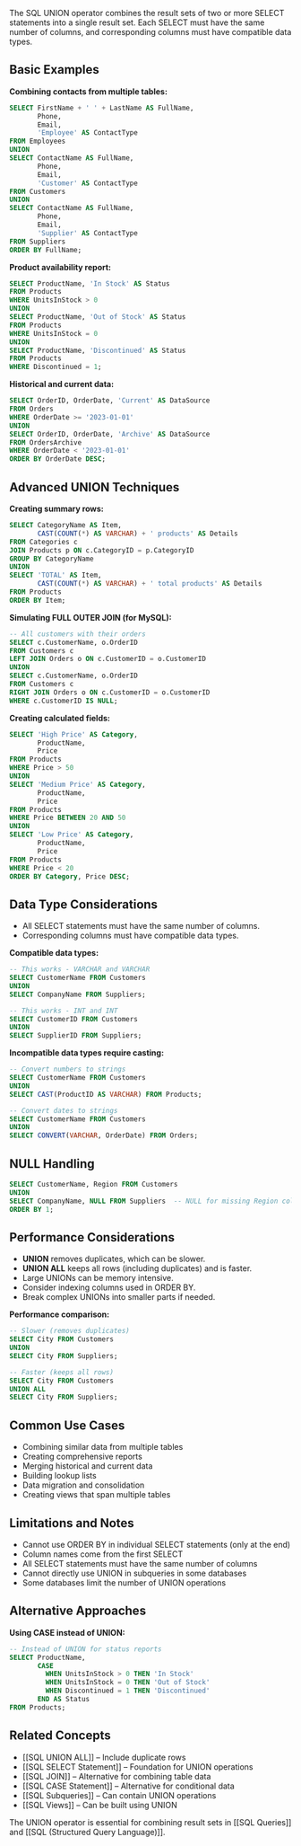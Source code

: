 The SQL UNION operator combines the result sets of two or more SELECT statements into a single result set. Each SELECT must have the same number of columns, and corresponding columns must have compatible data types.

## Basic Examples

**Combining contacts from multiple tables:**
```sql
SELECT FirstName + ' ' + LastName AS FullName, 
       Phone, 
       Email, 
       'Employee' AS ContactType
FROM Employees
UNION
SELECT ContactName AS FullName, 
       Phone, 
       Email, 
       'Customer' AS ContactType
FROM Customers
UNION
SELECT ContactName AS FullName, 
       Phone, 
       Email, 
       'Supplier' AS ContactType
FROM Suppliers
ORDER BY FullName;
```

**Product availability report:**
```sql
SELECT ProductName, 'In Stock' AS Status
FROM Products 
WHERE UnitsInStock > 0
UNION
SELECT ProductName, 'Out of Stock' AS Status
FROM Products 
WHERE UnitsInStock = 0
UNION
SELECT ProductName, 'Discontinued' AS Status
FROM Products 
WHERE Discontinued = 1;
```

**Historical and current data:**
```sql
SELECT OrderID, OrderDate, 'Current' AS DataSource
FROM Orders
WHERE OrderDate >= '2023-01-01'
UNION
SELECT OrderID, OrderDate, 'Archive' AS DataSource
FROM OrdersArchive
WHERE OrderDate < '2023-01-01'
ORDER BY OrderDate DESC;
```

## Advanced UNION Techniques

**Creating summary rows:**
```sql
SELECT CategoryName AS Item, 
       CAST(COUNT(*) AS VARCHAR) + ' products' AS Details
FROM Categories c
JOIN Products p ON c.CategoryID = p.CategoryID
GROUP BY CategoryName
UNION
SELECT 'TOTAL' AS Item,
       CAST(COUNT(*) AS VARCHAR) + ' total products' AS Details
FROM Products
ORDER BY Item;
```

**Simulating FULL OUTER JOIN (for MySQL):**
```sql
-- All customers with their orders
SELECT c.CustomerName, o.OrderID
FROM Customers c
LEFT JOIN Orders o ON c.CustomerID = o.CustomerID
UNION
SELECT c.CustomerName, o.OrderID
FROM Customers c
RIGHT JOIN Orders o ON c.CustomerID = o.CustomerID
WHERE c.CustomerID IS NULL;
```

**Creating calculated fields:**
```sql
SELECT 'High Price' AS Category, 
       ProductName, 
       Price
FROM Products 
WHERE Price > 50
UNION
SELECT 'Medium Price' AS Category, 
       ProductName, 
       Price
FROM Products 
WHERE Price BETWEEN 20 AND 50
UNION
SELECT 'Low Price' AS Category, 
       ProductName, 
       Price
FROM Products 
WHERE Price < 20
ORDER BY Category, Price DESC;
```

## Data Type Considerations

- All SELECT statements must have the same number of columns.
- Corresponding columns must have compatible data types.

**Compatible data types:**
```sql
-- This works - VARCHAR and VARCHAR
SELECT CustomerName FROM Customers
UNION
SELECT CompanyName FROM Suppliers;

-- This works - INT and INT
SELECT CustomerID FROM Customers
UNION
SELECT SupplierID FROM Suppliers;
```

**Incompatible data types require casting:**
```sql
-- Convert numbers to strings
SELECT CustomerName FROM Customers
UNION
SELECT CAST(ProductID AS VARCHAR) FROM Products;

-- Convert dates to strings
SELECT CustomerName FROM Customers
UNION
SELECT CONVERT(VARCHAR, OrderDate) FROM Orders;
```

## NULL Handling

```sql
SELECT CustomerName, Region FROM Customers
UNION
SELECT CompanyName, NULL FROM Suppliers  -- NULL for missing Region column
ORDER BY 1;
```

## Performance Considerations

- **UNION** removes duplicates, which can be slower.
- **UNION ALL** keeps all rows (including duplicates) and is faster.
- Large UNIONs can be memory intensive.
- Consider indexing columns used in ORDER BY.
- Break complex UNIONs into smaller parts if needed.

**Performance comparison:**
```sql
-- Slower (removes duplicates)
SELECT City FROM Customers
UNION
SELECT City FROM Suppliers;

-- Faster (keeps all rows)
SELECT City FROM Customers
UNION ALL
SELECT City FROM Suppliers;
```

## Common Use Cases

- Combining similar data from multiple tables
- Creating comprehensive reports
- Merging historical and current data
- Building lookup lists
- Data migration and consolidation
- Creating views that span multiple tables

## Limitations and Notes

- Cannot use ORDER BY in individual SELECT statements (only at the end)
- Column names come from the first SELECT
- All SELECT statements must have the same number of columns
- Cannot directly use UNION in subqueries in some databases
- Some databases limit the number of UNION operations

## Alternative Approaches

**Using CASE instead of UNION:**
```sql
-- Instead of UNION for status reports
SELECT ProductName,
       CASE 
         WHEN UnitsInStock > 0 THEN 'In Stock'
         WHEN UnitsInStock = 0 THEN 'Out of Stock'
         WHEN Discontinued = 1 THEN 'Discontinued'
       END AS Status
FROM Products;
```

## Related Concepts

- [[SQL UNION ALL]] – Include duplicate rows
- [[SQL SELECT Statement]] – Foundation for UNION operations
- [[SQL JOIN]] – Alternative for combining table data
- [[SQL CASE Statement]] – Alternative for conditional data
- [[SQL Subqueries]] – Can contain UNION operations
- [[SQL Views]] – Can be built using UNION

The UNION operator is essential for combining result sets in [[SQL Queries]] and [[SQL (Structured Query Language)]].